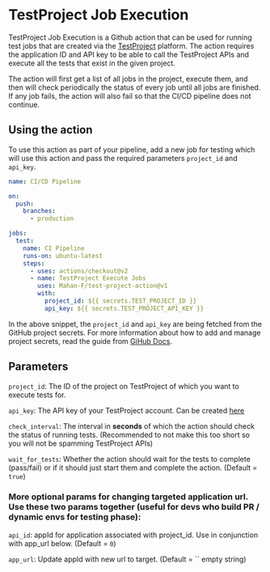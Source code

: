 # TestProject Job Execution
TestProject Job Execution is a Github action that can be used for running test jobs that are created via the [TestProject](https://testproject.io) platform. The action requires the application ID and API key to be able to call the TestProject APIs and execute all the tests that exist in the given project.

The action will first get a list of all jobs in the project, execute them, and then will check periodically the status of every job until all jobs are finished. If any job fails, the action will also fail so that the CI/CD pipeline does not continue.

## Using the action
To use this action as part of your pipeline, add a new job for testing which will use this action and pass the required parameters `project_id` and `api_key`.
```yaml
name: CI/CD Pipeline

on: 
  push: 
    branches:
      - production

jobs:
  test:
    name: CI Pipeline
    runs-on: ubuntu-latest
    steps:
      - uses: actions/checkout@v2
      - name: TestProject Execute Jobs
        uses: Mahan-F/test-project-action@v1
        with:
          project_id: ${{ secrets.TEST_PROJECT_ID }}
          api_key: ${{ secrets.TEST_PROJECT_API_KEY }}
```

In the above snippet, the `project_id` and `api_key` are being fetched from the GitHub project secrets. For more information about how to add and manage project secrets, read the guide from [GiHub Docs](https://docs.github.com/en/actions/security-guides/encrypted-secrets).

## Parameters
`project_id`: The ID of the project on TestProject of which you want to execute tests for.

`api_key`: The API key of your TestProject account. Can be created [here](https://app.testproject.io/#/integrations/api)

`check_interval`: The interval in **seconds** of which the action should check the status of running tests. (Recommended to not make this too short so you will not be spamming TestProject APIs)

`wait_for_tests`: Whether the action should wait for the tests to complete (pass/fail) or if it should just start them and complete the action. (Default = `true`)

### More optional params for changing targeted application url. Use these two params together (useful for devs who build PR / dynamic envs for testing phase):

`api_id`: appId for application associated with project_id. Use in conjunction with app_url below.  (Default = `0`)

`app_url`: Update appId with new url to target. (Default = `` empty string)

